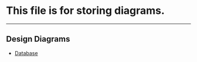 # This file is for storing diagrams.

---

<!--- ## Analysis Diagrams --->


## Design Diagrams

- [Database](https://drawsql.app/teams/mecpine-inc/diagrams/database)

